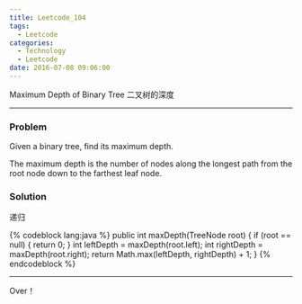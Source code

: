 ```yaml
---
title: Leetcode_104
tags:
  - Leetcode
categories:
  - Technology
  - Leetcode
date: 2016-07-08 09:06:00
---
```

Maximum Depth of Binary Tree
二叉树的深度
<!-- more -->

***

### Problem
Given a binary tree, find its maximum depth.

The maximum depth is the number of nodes along the longest path from the root node down to the farthest leaf node.


### Solution 
递归

{% codeblock lang:java  %}
public int maxDepth(TreeNode root) {
  if (root == null) {
    return 0;
  }
  int leftDepth = maxDepth(root.left);
  int rightDepth = maxDepth(root.right);
  return Math.max(leftDepth, rightDepth) + 1;
}
{% endcodeblock %}

*** 

Over！










































